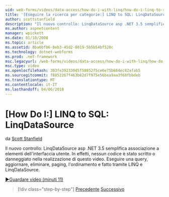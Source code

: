 ```yaml
---
uid: web-forms/videos/data-access/how-do-i-with-linq/how-do-i-linq-to-sql-linqdatasource
title: '[Eseguire la ricerca per categorie:] LINQ to SQL: LinqDataSource | Documenti Microsoft'
author: scottstanfield
description: "Il nuovo controllo: LinqDataSource asp .NET 3.5 semplifica associazione a elementi dell'interfaccia utente. In effetti, nessun codice è stato scritto o danneggiato nella realizzazione di questo video. Query, upd..."
ms.author: aspnetcontent
manager: wpickett
ms.date: 01/10/2008
ms.topic: article
ms.assetid: 8ba6bfb6-8eb3-45d2-8819-5b5b54bf520c
ms.technology: dotnet-webforms
ms.prod: .net-framework
msc.legacyurl: /web-forms/videos/data-access/how-do-i-with-linq/how-do-i-linq-to-sql-linqdatasource
msc.type: video
ms.openlocfilehash: 303fe392330d5f58852f5ce6e75b684ec82afab5
ms.sourcegitcommit: f8852267f463b62d7f975e56bea9aa3f68fbbdeb
ms.translationtype: MT
ms.contentlocale: it-IT
ms.lasthandoff: 04/06/2018
---
```

<a name="how-do-i-linq-to-sql-linqdatasource"></a>[How Do I:] LINQ to SQL: LinqDataSource
====================
da [Scott Stanfield](https://github.com/scottstanfield)

Il nuovo controllo: LinqDataSource asp .NET 3.5 semplifica associazione a elementi dell'interfaccia utente. In effetti, nessun codice è stato scritto o danneggiato nella realizzazione di questo video. Eseguire una query, aggiornare, eliminare, paging, l'ordinamento e fatto tramite LINQ e LinqDataSource.

[&#9654;Guardare video (minuti 11)](https://channel9.msdn.com/Blogs/ASP-NET-Site-Videos/how-do-i-linq-to-sql-linqdatasource)

> [!div class="step-by-step"]
> [Precedente](how-do-i-linq-to-sql-updating-the-database.md)
> [Successivo](how-do-i-linq-to-sql-custom-linqdatasource.md)

